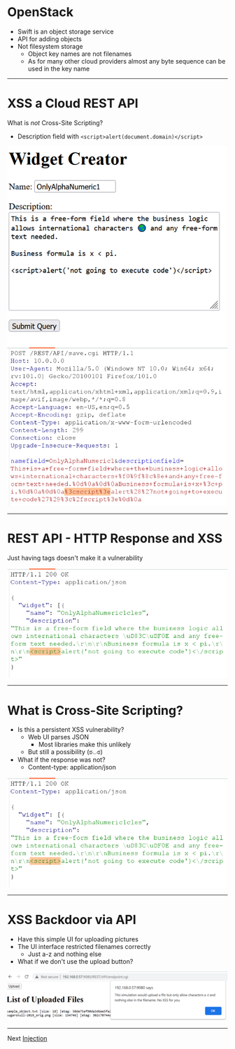 # OpenStack

- Swift is an object storage service
- API for adding objects
- Not filesystem storage
  - Object key names are not filenames
  - As for many other cloud providers almost any byte sequence can be used in the key name

---

# XSS a Cloud REST API

What is _not_ Cross-Site Scripting?

- Description field with `<script>alert(document.domain)</script>`

![](img/not_xss_1.png)
![](img/not_xss_2.png)

---

# REST API - HTTP Response and XSS

Just having tags doesn't make it a vulnerability

![](img/not_xss_3.png)

---

# What is Cross-Site Scripting?

- Is this a persistent XSS vulnerability?
  - Web UI parses JSON
    - Most libraries make this unlikely
  - But still a possibility (ಠ◡ಠ)
- What if the response was not?
  - Content-type: application/json

![](img/not_xss_3.png)

---

# XSS Backdoor via API

- Have this simple UI for uploading pictures
- The UI interface restricted filenames correctly
  - Just a-z and nothing else
- What if we don't use the upload button?

![](img/xss_backdoor_via_api_ui.png)

---

Next [Injection](injection.md)
